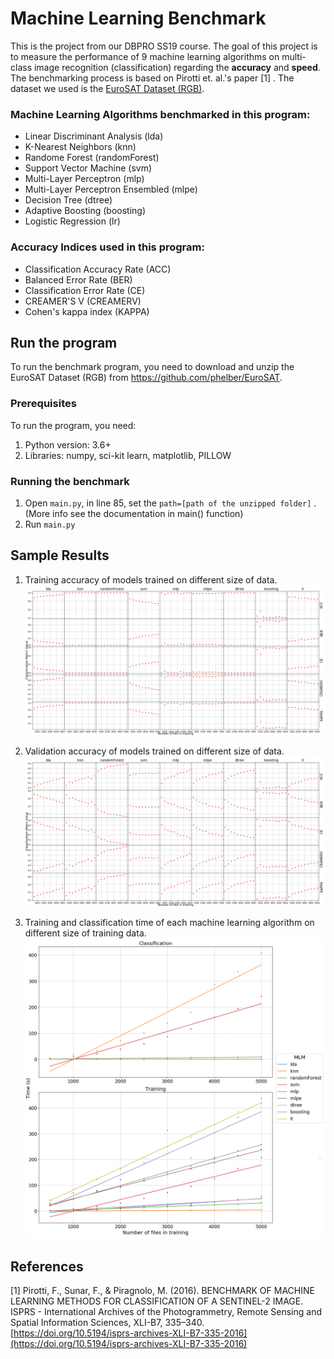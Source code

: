# Machine Learning Benchmark

This is the project from our DBPRO SS19 course. The goal of this project is to measure the performance of 9 machine learning algorithms on multi-class image recognition (classification) regarding the **accuracy** and **speed**. The benchmarking process is based on Pirotti et. al.'s paper [1] . The dataset we used is the [EuroSAT Dataset (RGB)](https://github.com/phelber/EuroSAT).

### Machine Learning Algorithms benchmarked in this program:
  * Linear Discriminant Analysis (lda)
  * K-Nearest Neighbors (knn)
  * Randome Forest (randomForest)
  * Support Vector Machine (svm)
  * Multi-Layer Perceptron (mlp)
  * Multi-Layer Perceptron Ensembled (mlpe)
  * Decision Tree (dtree)
  * Adaptive Boosting (boosting)
  * Logistic Regression (lr)

### Accuracy Indices used in this program:
* Classification Accuracy Rate (ACC)
* Balanced Error Rate (BER)
* Classification Error Rate (CE)
* CREAMER'S V (CREAMERV)
* Cohen's kappa index (KAPPA)

## Run the program

  

To run the benchmark program, you need to download and unzip the EuroSAT Dataset (RGB) from https://github.com/phelber/EuroSAT.

  

### Prerequisites

  

To run the program, you need:


1. Python version: 3.6+
2. Libraries: numpy, sci-kit learn, matplotlib, PILLOW
  

### Running the benchmark

  


1. Open `main.py`, in line 85, set the `path=[path of the unzipped folder]` . (More info see the documentation in main() function)
2. Run `main.py`


## Sample Results
1. Training accuracy of models trained on different size of data.
![Training accuracy](sample_results/acc_training.png "Training accuracy")

2. Validation accuracy of models trained on different size of data.
![Validation accuracy](sample_results/acc_validation.png "Validation accuracy")

3. Training and classification time of each machine learning algorithm on different size of training data.
![Training and Classification time](sample_results/time.png "Training and Classification time")



## References


[1] Pirotti, F., Sunar, F., & Piragnolo, M. (2016). BENCHMARK OF MACHINE LEARNING METHODS FOR CLASSIFICATION OF A SENTINEL-2 IMAGE. ISPRS - International Archives of the Photogrammetry, Remote Sensing and Spatial Information Sciences, XLI-B7, 335–340. [https://doi.org/10.5194/isprs-archives-XLI-B7-335-2016](https://doi.org/10.5194/isprs-archives-XLI-B7-335-2016)